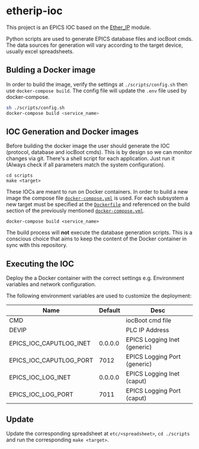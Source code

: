 # etherip-ioc

This project is an EPICS IOC based on the [Ether_IP](https://github.com/EPICSTools/ether_ip) module.

Python scripts are used to generate EPICS database files and iocBoot cmds. The data sources for generation will vary according to the target device, usually excel spreadsheets.

## Bulding a Docker image

In order to build the image, verify the settings at `./scripts/config.sh` then use `docker-compose build`.
The config file will update the `.env` file used by docker-compose.

```sh
sh ./scripts/config.sh
docker-compose build <service_name>
```

## IOC Generation and Docker images

Before building the docker image the user should generate the IOC (protocol, database and iocBoot cmds).
This is by design so we can monitor changes via git.
There's a shell script for each application. Just run it (Always check if all parameters match the system configuration).

```command
cd scripts
make <target>
```

These IOCs are meant to run on Docker containers.
In order to build a new image the compose file [`docker-compose.yml`](./docker-compose.yml) is used.
For each subsystem a new target must be specified at the [`Dockerfile`](./Dockerfile) and referenced on the build section of the previously mentioned [`docker-compose.yml`](./docker-compose.yml).

```command
docker-compose build <service_name>
```

The build process will **not** execute the database generation scripts. This is a conscious choice that aims to keep the content of the Docker container in sync with this repository.

## Executing the IOC

Deploy the a Docker container with the correct settings e.g. Environment variables and network configuration.

The following environment variables are used to customize the deployment:

| Name                    | Default | Desc                         |
| ----------------------- | ------- | ---------------------------- |
| CMD                     |         | iocBoot cmd file             |
| DEVIP                   |         | PLC IP Address               |
| EPICS_IOC_CAPUTLOG_INET | 0.0.0.0 | EPICS Logging Inet (generic) |
| EPICS_IOC_CAPUTLOG_PORT | 7012    | EPICS Logging Port (generic) |
| EPICS_IOC_LOG_INET      | 0.0.0.0 | EPICS Logging Inet (caput)   |
| EPICS_IOC_LOG_PORT      | 7011    | EPICS Logging Port (caput)   |

## Update

Update the corresponding spreadsheet at `etc/<spreadsheet>`, `cd ./scripts` and run the corresponding `make <target>`.
